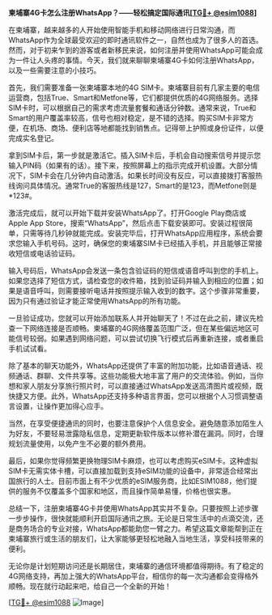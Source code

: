 **柬埔寨4G卡怎么注册WhatsApp？——轻松搞定国际通讯[[TG💪+ @esim1088](https://t.me/s/esim1088)]**

在柬埔寨，越来越多的人开始使用智能手机和移动网络进行日常沟通，而WhatsApp作为全球最受欢迎的即时通讯软件之一，自然也成为了很多人的首选。然而，对于初来乍到的游客或者新移民来说，如何注册并使用WhatsApp可能会成为一件让人头疼的事情。今天，我们就来聊聊柬埔寨4G卡如何注册WhatsApp，以及一些需要注意的小技巧。

首先，我们需要准备一张柬埔寨本地的4G SIM卡。柬埔寨目前有几家主要的电信运营商，包括True、Smart和Metfone等，它们都提供优质的4G网络服务。选择SIM卡时，可以根据自己的需求考虑流量套餐和通话分钟数。通常来说，True和Smart的用户覆盖率较高，信号也相对稳定，是不错的选择。购买SIM卡非常方便，在机场、商场、便利店等地都能找到销售点。记得带上护照或身份证件，以便完成实名登记。

拿到SIM卡后，第一步就是激活它。插入SIM卡后，手机会自动搜索信号并提示您输入PIN码（如果有的话）。接下来，按照屏幕上的指示完成开机设置。大部分情况下，SIM卡会在几分钟内自动激活。如果长时间没有反应，可以直接拨打客服热线询问具体情况。通常True的客服热线是127，Smart的是123，而Metfone则是*123#。

激活完成后，就可以开始下载并安装WhatsApp了。打开Google Play商店或Apple App Store，搜索“WhatsApp”，然后点击下载安装即可。安装过程很简单，只需等待几秒钟就能完成。安装完毕后，打开WhatsApp应用程序，系统会要求您输入手机号码。这时，确保您的柬埔寨SIM卡已经插入手机，并且能够正常接收短信或电话验证码。

输入号码后，WhatsApp会发送一条包含验证码的短信或语音呼叫到您的手机上。如果您选择了短信方式，请检查您的收件箱，找到验证码并输入到相应的位置；如果是语音呼叫，则需要接听电话并按照提示输入收到的数字。这个步骤非常重要，因为只有通过验证才能正常使用WhatsApp的所有功能。

一旦验证成功，您就可以开始添加联系人并开始聊天了！不过在此之前，建议先检查一下网络连接是否顺畅。柬埔寨的4G网络覆盖范围广泛，但在某些偏远地区可能信号较弱。如果遇到网络问题，可以尝试切换飞行模式后再重新连接，或者重启手机试试看。

除了基本的聊天功能外，WhatsApp还提供了丰富的附加功能，比如语音通话、视频通话、群聊、文件共享等。这些功能极大地丰富了用户的交流体验。例如，当你想和家人朋友分享旅行照片时，可以直接通过WhatsApp发送高清图片或视频，既快捷又方便。此外，WhatsApp还支持多种语言界面，您可以根据个人习惯调整语言设置，让操作更加得心应手。

当然，在享受便捷通讯的同时，也要注意保护个人信息安全。避免随意添加陌生人为好友，不要轻易泄露隐私信息，定期更新软件版本以修补潜在漏洞。同时，合理规划流量使用，以免产生不必要的额外费用。

最后，如果你觉得频繁更换物理SIM卡麻烦，也可以考虑购买eSIM卡。这种虚拟SIM卡无需实体卡槽，可以直接加载到支持eSIM功能的设备中，非常适合经常出国旅行的人士。目前市面上有不少优质的eSIM服务商，比如ESIM1088，他们提供的服务不仅覆盖多个国家和地区，而且操作简单易懂，价格也很实惠。

总结一下，注册柬埔寨4G卡并使用WhatsApp其实并不复杂。只要按照上述步骤一步步操作，很快就能顺利开启国际通讯之旅。无论是日常生活中的点滴交流，还是商务场合的专业对接，WhatsApp都能助您一臂之力。希望这篇文章能帮到正在柬埔寨旅行或生活的朋友们，让大家能够更轻松地融入当地生活，享受科技带来的便利。

无论你是计划短期访问还是长期居住，柬埔寨的通信环境都值得期待。有了稳定的4G网络支持，再加上强大的WhatsApp平台，相信你的每一次沟通都会变得格外顺畅。现在就行动起来吧，给自己一个全新的开始！

[[TG💪+ @esim1088](https://t.me/s/esim1088) ![Image](https://i.postimg.cc/4NQfJmqS/Snipaste-2025-05-13-00-14-12.png)]
